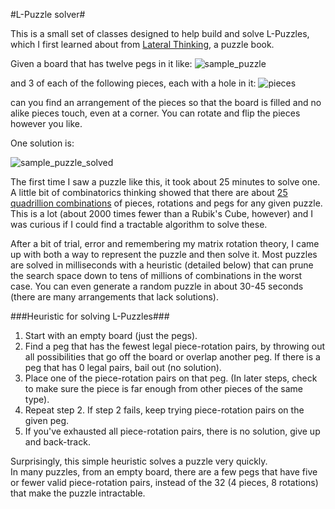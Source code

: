 #L-Puzzle solver#

This is a small set of classes designed to help build and solve L-Puzzles, which I first learned about from [Lateral Thinking](http://www.amazon.com/Lateral-Thinking-Puzzles-Large-Print-ebook/dp/B00CPNQZ4A/ref=sr_1_1?ie=UTF8&qid=1419618096&sr=8-1&keywords=lateral+thinking+arcturus), a puzzle book.

Given a board that has twelve pegs in it like:
![sample_puzzle](https://cloud.githubusercontent.com/assets/6819944/5558791/24a71b9c-8cfa-11e4-8f1f-3131a5dd83f7.PNG)

and 3 of each of the following pieces, each with a hole in it:
![pieces](https://cloud.githubusercontent.com/assets/6819944/5558794/51a2ccea-8cfa-11e4-86f7-2cde891a4908.PNG) 

can you find an arrangement of the pieces so that the board is filled and 
no alike pieces touch, even at a corner.
You can rotate and flip the pieces however you like.

One solution is:

![sample_puzzle_solved](https://cloud.githubusercontent.com/assets/6819944/5558801/891172c6-8cfa-11e4-8ed2-7b10375dc07e.PNG)

The first time I saw a puzzle like this, it took about 25 minutes to solve one.
A little bit of combinatorics thinking showed that there are about [25 quadrillion combinations](http://www.wolframalpha.com/input/?i=%2812+choose+3%29%289+choose+3%29%286+choose+3%29%288%5E12%29) of pieces, rotations and pegs for any given puzzle.
This is a lot (about 2000 times fewer than a Rubik's Cube, however) and I was curious if I could find a tractable algorithm to solve these.

After a bit of trial, error and remembering my matrix rotation theory, I came up with both a way to represent the puzzle and then solve it.
Most puzzles are solved in milliseconds with a heuristic (detailed below) that can prune the search space down to tens of millions of combinations in the worst case.
You can even generate a random puzzle in about 30-45 seconds (there are many arrangements that lack solutions).


###Heuristic for solving L-Puzzles###
1. Start with an empty board (just the pegs).  
2. Find a peg that has the fewest legal piece-rotation pairs, by throwing out all possibilities that go off the board or overlap another peg.  If there is a peg that has 0 legal pairs, bail out (no solution).
3. Place one of the piece-rotation pairs on that peg.  (In later steps, check to make sure the piece is far enough from other pieces of the same type).
4. Repeat step 2.  If step 2 fails, keep trying piece-rotation pairs on the given peg.
5. If you've exhausted all piece-rotation pairs, there is no solution, give up and back-track.

Surprisingly, this simple heuristic solves a puzzle very quickly.  
In many puzzles, from an empty board, there are a few pegs that have five or fewer valid piece-rotation pairs, instead of the 32 (4 pieces, 8 rotations) that make the puzzle intractable.